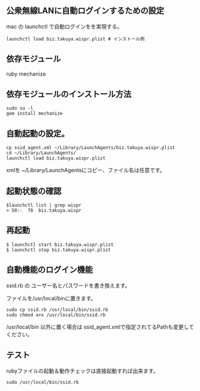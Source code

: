 ## 公衆無線LANに自動ログインするための設定

mac の launchctl で自動ログインをを実現する。
```
launchctl load biz.takuya.wispr.plist # インストール例
```

## 依存モジュール

ruby mechanize

## 依存モジュールのインストール方法

```
sudo su -l
gem install mechanize
```


## 自動起動の設定。

```
cp ssid_agent.xml ~/Library/LaunchAgents/biz.takuya.wispr.plist
cd ~/Library/LaunchAgents/
launchctl load biz.takuya.wispr.plist
```

xmlを ~/Library/LaunchAgentsにコピー、ファイル名は任意です。 

## 起動状態の確認

```
$launchctl list | grep wispr
> 50:-  78  biz.takuya.wispr
```

## 再起動
```
$ launchctl start biz.takuya.wispr.plist
$ launchctl stop biz.takuya.wispr.plist
```

## 自動機能のログイン機能

ssid.rb の ユーザー名とパスワードを書き換えます。

ファイルを/usr/local/binに置きます。

```
sudo cp ssid.rb /usr/local/bin/ssid.rb
sudo chmod a+x /usr/local/bin/ssid.rb
```


/usr/local/bin 以外に置く場合は ssid_agent.xmlで指定されてるPathも変更してください。

## テスト

rubyファイルの起動＆動作チェックは直接起動すれば出来ます。  

```
sudo /usr/local/bin/ssid.rb
```

